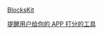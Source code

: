 [BlocksKit](https://github.com/BlocksKit/BlocksKit)

[提醒用户给你的 APP 打分的工具](https://github.com/arashpayan/appirater)

[]()

